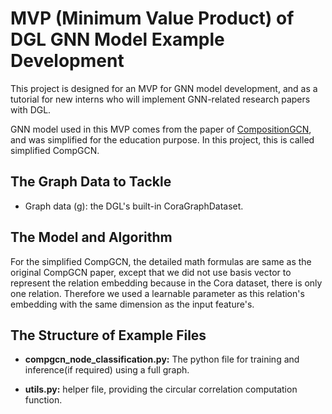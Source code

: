 # MVP (Minimum Value Product) of DGL GNN Model Example Development

This project is designed for an MVP for GNN model development, and as a tutorial for new interns who will implement
GNN-related research papers with DGL.

GNN model used in this MVP comes from the paper of [CompositionGCN](https://arxiv.org/abs/1911.03082), and was simplified
for the education purpose. In this project, this is called simplified CompGCN.

The Graph Data to Tackle
--------------------------
- Graph data (g): the DGL's built-in CoraGraphDataset.

The Model and Algorithm
-------------------------

For the simplified CompGCN, the detailed math formulas are same as the original CompGCN paper, except that we did not
use basis vector to represent the relation embedding because in the Cora dataset, there is only one relation. Therefore
we used a learnable parameter as this relation's embedding with the same dimension as the input feature's.

The Structure of Example Files
--------------------------------
- **compgcn_node_classification.py:** The python file for training and inference(if required) using a full graph.
  
- **utils.py:** helper file, providing the circular correlation computation function.
